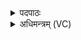 <details><summary>पदपाठः</summary>

इ॒माः। रु॒द्राय॑। त॒वसे॑। क॒प॒र्दिने॑। क्ष॒यद्वी॑रा॒येति॑ क्ष॒यत्ऽवी॑राय। प्र। भ॒रा॒म॒हे॒। म॒तीः। यथा॑। श॒म्। अ॒स॒त्। द्वि॒पद॒ इति॑ द्वि॒ऽपदे॑। चतु॑ष्पदे। चतुः॑पद॒ इति॒ चतुः॑ऽपदे। विश्व॑म्। पु॒ष्टम्। ग्रामे॑। अ॒स्मिन्। अ॒ना॒तु॒रम्। ४८।
</details>

<details><summary>अधिमन्त्रम् (VC)</summary>

- रुद्रा देवताः
- परमेष्ठी प्रजापतिर्वा देवा ऋषयः
- आर्षी जगती
- निषादः
</details>